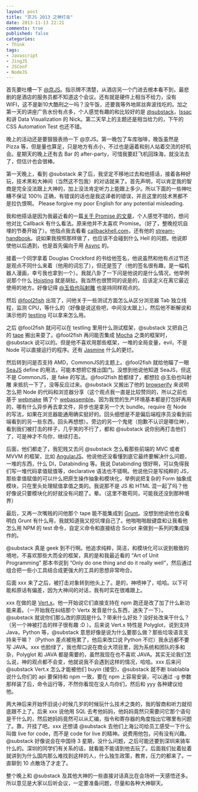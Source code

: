 ```yaml
---
layout: post
title: "京JS 2013 之神打击"
date: 2013-11-13 22:21
comments: true
published: false
categories:
- Think
tags:
- Javascript
- JingJS
- JSConf
- NodeJS
---
```


[@京JS]: http://weibo.com/jingjs2013
[@substack]: https://github.com/substack
[@fool2fish]: http://weibo.com/fool2fish
[@玉伯也叫射雕]: http://weibo.com/lifesinger
[Issac]: http://isaacmao.com/
[callbackhell.com]: http://callbackhell.com
[stream-handbook]: https://github.com/substack/stream-handbook
[browserify]: https://github.com/substack/node-browserify
[tape]: https://github.com/substack/tape
[testling]: https://github.com/substack/testling
[Async]: https://github.com/caolan/async
[Mocha]: https://github.com/visionmedia/mocha
[Jasmine]: https://github.com/pivotal/jasmine
[webmake]: https://github.com/medikoo/modules-webmake
[webassemble]: https://github.com/kenspirit/webassemble
[SeaJS]: https://github.com/seajs/seajs
[AngularJS]: http://angularjs.org
[Grunt]: http://gruntjs.com/‎
[Vert.x]: http://vertx.io/
[Hoisting]: http://www.adequatelygood.com/JavaScript-Scoping-and-Hoisting.html
[关于 Promise 的文章]: http://www.thinkingincrowd.me/blog/2013/11/13/callbacks-are-imperative/


首先要吐槽一下 [@京JS][]。指示牌不清楚，从酒店另一个门进去根本看不到，最悲剧的是酒店的服务员都不知道这个会议。还有就是硬件上相当不给力，没有 WIFI，这不是新10大酷刑之一吗？没午饭，还要我等外地屌丝奔波找吃的。加之第一天的讲座广告水份有点多，个人感觉有趣的和比较好的是 [@substack][]，[Issac][] 和讲 Data Visualization 的 Nick。第二天早上的主题还是相当给力的，下午的 CSS Automation Test 也还不错。

晚上的活动还是要狠狠表扬一下 @京JS。第一晚包了车库咖啡，晚饭虽然是 Pizza 等，但是量也算足，只是地方有点小，不过也是逼着和别人站着交流的好机会。星期天的晚上还有去 Bar 的 after-party，可惜我要赶飞机回珠海，就没法去了，但估计也会很棒。

第一天晚上，看到 @substack 来了后，我坚定不移地过去和他搭话，接着各种好玩，技术黑和大神间（当然这不包我）的对话就来了。首先声明，可以肯定我的智商是完全没法跟上大神的，加上没法肯定听力上能跟上多少。所以下面的一些神吐糟不保证 100％ 正确，有错误的话也是我这译者的错误，并且这里的技术黑都不是拉仇恨啊。 Please forgive my poor English for any potential misleading.

我和他搭话是因为我最近看的一篇[关于 Promise 的文章][]，个人感觉不错的，想问他对比 Callback 有什么看法。原来他并不太喜欢 Promise。（好了，整晚挖坑自埋的节奏开始了）。他指点我去看看 [callbackhell.com][]，还有他的 [stream-handbook][]。说如果我按照那样做了，也应该不会碰到什么 Hell 的问题。他说即使他以后遇到，也是首先偏向于用 [Async][] 的。

接着一个同学拿着 Douglas Crockford 的书给他签名，他说虽然和他有点过节还是观点不同什么来着（他用的词忘了），但还是签了（他的签名很有趣，是一幅机器人漫画，幸亏我也拿到一个）。我就八卦了一下问是他说的是什么情况，他举例说那个什么 [Hoisting][] 就是胡扯。我当然也很赞同的说是的，应该定义在离它最近使用的地方。好像记得 [@玉伯也叫射雕][] 也是持同样观点的。

然后 [@fool2fish][] 出现了，问他关于一些测试方面怎么从区分浏览器 Tab 独立线程，监测 CPU，等什么的（好像是说这些吧，中间没太跟上）。然后他不断解说和演示他的 [testling][] 可以拿来怎么用。

之后 @fool2fish 就问可以在 testling 里用什么测试框架，@substack 又把自己的 [tape][] 搬出来耍了。@fool2fish 再问能否集成 [Mocha][] 之类的框架时，@substack 说可以的。但是他不喜欢用那些框架，一堆的全局变量，evil，不是 Node 可以直接运行的程序。还有 [Jasmine][] 什么的更烂。

然后转到问是否支持 AMD，CommonJS的主题上。@fool2fish 就给他瞄了一眼 [SeaJS][] define 的用法，可能本想把它推出国门。没想到他说他知道 SeaJS，但这不是 CommonJS，是 fake 的写法。@fool2fish 脸都绿了，都想拉 @玉伯也叫射雕 来抵抗一下了，没等反应过来。@substack 又搬出了他的 [browserify][] 来说明怎么把 Node 的代码和浏览器分享（这个观点我一直是比较赞同的，所以之前也基于 [webmake][] 搞了个 [webassemble][]。因为我觉的生产环境基本都是打包好再用的，哪有什么异步再去拿文件，异步也是拿另一个大 bundle。require 在 Node 的写法，如果在浏览器能通用确实挺好的。回头细想是不是偏后端程序员没看到前端看到的另一些东西，回头再想想）。旁边的另一个鬼佬（抱歉不认识是哪位神），看到我们被打击的样子，几乎笑的不行了，都和 @substack 说你别再打击他们了，可是神才不鸟你，继续打击。

后面，他们都走了，我犯贱又去问 @substack 怎么看那些前端的 MVC 或者 MVVM 的框架，比如 [AngularJS][]。他说他还没看懂到底它最终要解决什么问题，一堆的东西，什么 DI，Databinding 等。我说 Databinding 很好啊，可以免得我们写一堆代码拿值赋值等，declarative 语法也不错啊。他说他只是写纯粹的 JS，那些拿值赋值的可以什么把原生操作抽象和模块化，举例说把复杂的 Form 抽象成模块，只在里头处理赋值拿值之类的。我说那不是 JS 和 HTML 混一起了吗？他好像说只要模块化的好就没有问题了。晕。（这里不敢苟同，可能我还没到那种境界）

最后，又再一次嘴贱的问他那个 tape 能不能集成到 [Grunt][]。没想到他说他也没看明白 Grunt 有什么用，我就知道我又挖坑埋自己了。他啪啪啪敲键盘和让我看他怎么用 NPM 的 test 命令，自定义命令和直接结合 Script 来做到一系列的集成操作的。

@substack 真是 geek 到不行啊。他追求纯粹，简洁，和模块化可以说到极致的境地，不喜欢那些大而全的框架，真的是和我最近看的 “Art of Unit Programming” 那本书说到 “Only do one thing and do it really well”，然后通过组合把一些小工具结合成更强大的工具的思想非常吻合。

后面 xxx 来了之后，被打击对象转到他头上了。是的，神喷神了，哈哈。以下可能和原话有偏差，因为大神间的对话，我有时实在很难跟上。

xxx 在做的是 [Vert.x][]。他一开始说它们直接支持在 npm 跑还是改了加了什么新功能来着。（一开始我在纠结那个 Vertx 发音是什么东西，迷失了一下）。@substack 就说你们那么改的原因是什么？带来什么好处？没好处改来干什么？（另一个神被打击的样子很有趣 :D ）。后来说 Vert.x 特性是 Polyglot，说到支持 Java，Python 等，@substack 意思好像是说为什么要那么做？那些垃圾语言支持来干嘛？（Python 差点被拖累了，他后来改口说 Python 不烂）我永远都不要写 JAVA。xxx 也脸绿了，我也帮口说在商业大项目里，因为系统和团队的多和杂，Polyglot 和 JAVA 都是需要的，虽然我现在也不喜欢 JAVA。其实无论我们怎么说，神的观点都不会变，他就说我不会遇到这样的情况，哈哈。xxx 后来问 @substack Vert.x 怎么才能被他们 buyin (接受)，@substack 就不断 blablabla 说什么你们的 api 要保持和 npm 一致，要在 npm 上容易安装，可以通过 -g 参数那样装了后，命令运行等，不然你看现在没人鸟你们，然后和 yyy 各种建议给他。

两大神后来开始怀旧说小时候几岁的时候玩什么技术之类的，我的智商和听力就彻底跟不上了。后来 xxx 说他用 SQL 去考他妈妈，他妈妈竟然只需要问它那个语句是干什么的，然后她妈妈竟然可以从汇编，指令和寄存器的角度指出它哪里有问题了。靠，开挂了吧。xxx 还想请 @substack 去他们上海公司给员工感受一下什么叫做 live for code，而不是 code for live 的精神。说费用他包，问有没有兴趣。@substack 好像说会在中国待 3 星期，没什么问题，之后可能还要到深圳来骑车什么的。深圳的同学们有关系的话，就看能不能请到他去玩了。后面我们扯着扯着就讲到为什么国内那么难找到这样的人，什么独生政策，教育，压力的都来了。一直聊到 10 点散场了才走了。

整个晚上和 @substack 及其他大神的一些直接对话真比在会场听一天感悟还多。所以意见是大家以后听会议，一定要准备问题，尽量和各种大神聊天。
